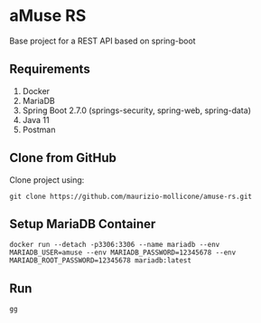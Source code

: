 # aMuse RS

Base project for a REST API based on spring-boot

## Requirements

1. Docker
2. MariaDB
3. Spring Boot 2.7.0 (springs-security, spring-web, spring-data)
4. Java 11
5. Postman

## Clone from GitHub

Clone project using:

```
git clone https://github.com/maurizio-mollicone/amuse-rs.git
```

## Setup MariaDB Container


```
docker run --detach -p3306:3306 --name mariadb --env MARIADB_USER=amuse --env MARIADB_PASSWORD=12345678 --env MARIADB_ROOT_PASSWORD=12345678 mariadb:latest
```
## Run

```
gg
```